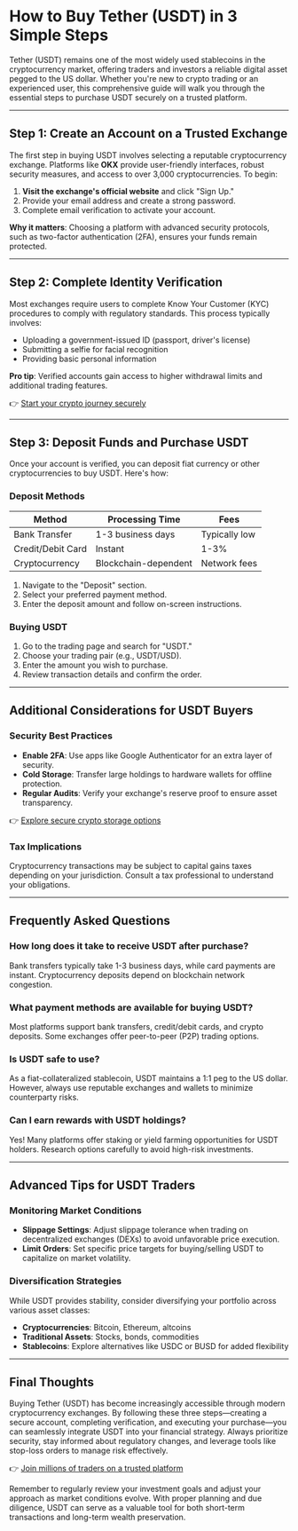 # How to Buy Tether (USDT) in 3 Simple Steps  

Tether (USDT) remains one of the most widely used stablecoins in the cryptocurrency market, offering traders and investors a reliable digital asset pegged to the US dollar. Whether you're new to crypto trading or an experienced user, this comprehensive guide will walk you through the essential steps to purchase USDT securely on a trusted platform.  

---

## Step 1: Create an Account on a Trusted Exchange  

The first step in buying USDT involves selecting a reputable cryptocurrency exchange. Platforms like **OKX** provide user-friendly interfaces, robust security measures, and access to over 3,000 cryptocurrencies. To begin:  

1. **Visit the exchange's official website** and click "Sign Up."  
2. Provide your email address and create a strong password.  
3. Complete email verification to activate your account.  

**Why it matters**: Choosing a platform with advanced security protocols, such as two-factor authentication (2FA), ensures your funds remain protected.  

---

## Step 2: Complete Identity Verification  

Most exchanges require users to complete Know Your Customer (KYC) procedures to comply with regulatory standards. This process typically involves:  

- Uploading a government-issued ID (passport, driver's license)  
- Submitting a selfie for facial recognition  
- Providing basic personal information  

**Pro tip**: Verified accounts gain access to higher withdrawal limits and additional trading features.  

👉 [Start your crypto journey securely](https://bit.ly/okx-bonus)  

---

## Step 3: Deposit Funds and Purchase USDT  

Once your account is verified, you can deposit fiat currency or other cryptocurrencies to buy USDT. Here's how:  

### Deposit Methods  
| Method          | Processing Time | Fees          |  
|------------------|------------------|----------------|  
| Bank Transfer    | 1-3 business days| Typically low  |  
| Credit/Debit Card| Instant          | 1-3%           |  
| Cryptocurrency   | Blockchain-dependent| Network fees|  

1. Navigate to the "Deposit" section.  
2. Select your preferred payment method.  
3. Enter the deposit amount and follow on-screen instructions.  

### Buying USDT  
1. Go to the trading page and search for "USDT."  
2. Choose your trading pair (e.g., USDT/USD).  
3. Enter the amount you wish to purchase.  
4. Review transaction details and confirm the order.  

---

## Additional Considerations for USDT Buyers  

### Security Best Practices  
- **Enable 2FA**: Use apps like Google Authenticator for an extra layer of security.  
- **Cold Storage**: Transfer large holdings to hardware wallets for offline protection.  
- **Regular Audits**: Verify your exchange's reserve proof to ensure asset transparency.  

👉 [Explore secure crypto storage options](https://bit.ly/okx-bonus)  

### Tax Implications  
Cryptocurrency transactions may be subject to capital gains taxes depending on your jurisdiction. Consult a tax professional to understand your obligations.  

---

## Frequently Asked Questions  

### How long does it take to receive USDT after purchase?  
Bank transfers typically take 1-3 business days, while card payments are instant. Cryptocurrency deposits depend on blockchain network congestion.  

### What payment methods are available for buying USDT?  
Most platforms support bank transfers, credit/debit cards, and crypto deposits. Some exchanges offer peer-to-peer (P2P) trading options.  

### Is USDT safe to use?  
As a fiat-collateralized stablecoin, USDT maintains a 1:1 peg to the US dollar. However, always use reputable exchanges and wallets to minimize counterparty risks.  

### Can I earn rewards with USDT holdings?  
Yes! Many platforms offer staking or yield farming opportunities for USDT holders. Research options carefully to avoid high-risk investments.  

---

## Advanced Tips for USDT Traders  

### Monitoring Market Conditions  
- **Slippage Settings**: Adjust slippage tolerance when trading on decentralized exchanges (DEXs) to avoid unfavorable price execution.  
- **Limit Orders**: Set specific price targets for buying/selling USDT to capitalize on market volatility.  

### Diversification Strategies  
While USDT provides stability, consider diversifying your portfolio across various asset classes:  
- **Cryptocurrencies**: Bitcoin, Ethereum, altcoins  
- **Traditional Assets**: Stocks, bonds, commodities  
- **Stablecoins**: Explore alternatives like USDC or BUSD for added flexibility  

---

## Final Thoughts  

Buying Tether (USDT) has become increasingly accessible through modern cryptocurrency exchanges. By following these three steps—creating a secure account, completing verification, and executing your purchase—you can seamlessly integrate USDT into your financial strategy. Always prioritize security, stay informed about regulatory changes, and leverage tools like stop-loss orders to manage risk effectively.  

👉 [Join millions of traders on a trusted platform](https://bit.ly/okx-bonus)  

Remember to regularly review your investment goals and adjust your approach as market conditions evolve. With proper planning and due diligence, USDT can serve as a valuable tool for both short-term transactions and long-term wealth preservation.